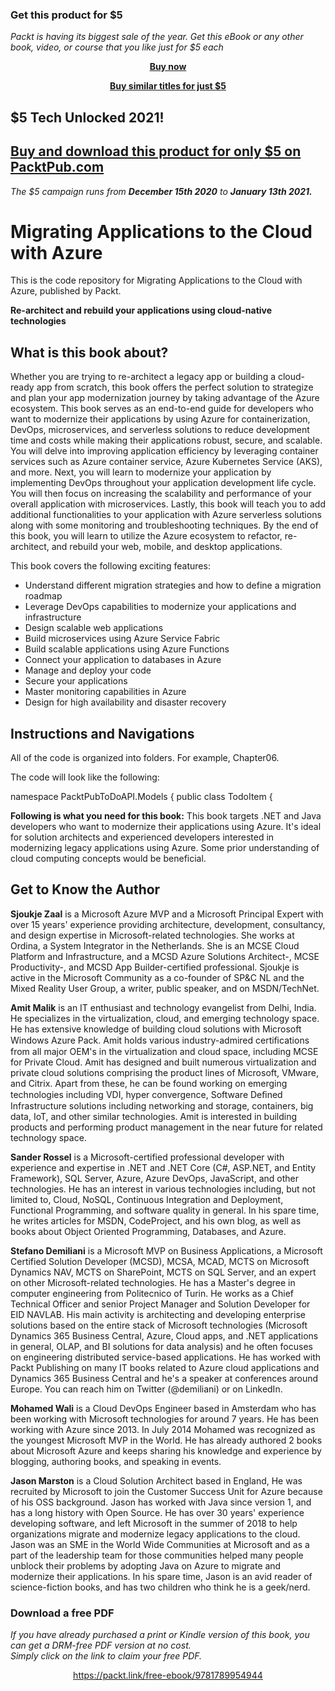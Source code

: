 
### Get this product for $5

<i>Packt is having its biggest sale of the year. Get this eBook or any other book, video, or course that you like just for $5 each</i>


<b><p align='center'>[Buy now](https://packt.link/9781789954944)</p></b>


<b><p align='center'>[Buy similar titles for just $5](https://subscription.packtpub.com/search)</p></b>


## $5 Tech Unlocked 2021!
[Buy and download this product for only $5 on PacktPub.com](https://www.packtpub.com/)
-----
*The $5 campaign         runs from __December 15th 2020__ to __January 13th 2021.__*

# Migrating Applications to the Cloud with Azure


This is the code repository for Migrating Applications to the Cloud with Azure, published by Packt.

**Re-architect and rebuild your applications using cloud-native technologies**

## What is this book about?
Whether you are trying to re-architect a legacy app or building a cloud-ready app from scratch, this book offers the perfect solution to strategize and plan your app modernization journey by taking advantage of the Azure ecosystem. This book serves as an end-to-end guide for developers who want to modernize their applications by using Azure for containerization, DevOps, microservices, and serverless solutions to reduce development time and costs while making their applications robust, secure, and scalable.
You will delve into improving application efficiency by leveraging container services such as Azure container service, Azure Kubernetes Service (AKS), and more. Next, you will learn to modernize your application by implementing DevOps throughout your application development life cycle. You will then focus on increasing the scalability and performance of your overall application with microservices. Lastly, this book will teach you to add additional functionalities to your application with Azure serverless solutions along with some monitoring and troubleshooting techniques.
By the end of this book, you will learn to utilize the Azure ecosystem to refactor, re-architect, and rebuild your web, mobile, and desktop applications.

This book covers the following exciting features:
* Understand different migration strategies and how to define a migration roadmap
* Leverage DevOps capabilities to modernize your applications and infrastructure
* Design scalable web applications
* Build microservices using Azure Service Fabric
* Build scalable applications using Azure Functions
* Connect your application to databases in Azure
* Manage and deploy your code
* Secure your applications
* Master monitoring capabilities in Azure
* Design for high availability and disaster recovery


## Instructions and Navigations
All of the code is organized into folders. For example, Chapter06.

The code will look like the following:

namespace PacktPubToDoAPI.Models
{
public class TodoItem
{

**Following is what you need for this book:**
This book targets .NET and Java developers who want to modernize their applications using Azure. It's ideal for solution architects and experienced developers interested in modernizing legacy applications using Azure. Some prior understanding of cloud computing concepts would be beneficial.





## Get to Know the Author
**Sjoukje Zaal**
is a Microsoft Azure MVP and a Microsoft Principal Expert with over 15 years' experience providing architecture, development, consultancy, and design expertise in Microsoft-related technologies. She works at Ordina, a System Integrator in the Netherlands. She is an MCSE Cloud Platform and Infrastructure, and a MCSD Azure Solutions Architect-, MCSE Productivity-, and MCSD App Builder-certified professional.
Sjoukje is active in the Microsoft Community as a co-founder of SP&C NL and the Mixed Reality User Group, a writer, public speaker, and on MSDN/TechNet.

**Amit Malik**
is an IT enthusiast and technology evangelist from Delhi, India. He specializes in the virtualization, cloud, and emerging technology space. He has extensive knowledge of building cloud solutions with Microsoft Windows Azure Pack. Amit holds various industry-admired certiﬁcations from all major OEM's in the virtualization and cloud space, including MCSE for Private Cloud. Amit has designed and built numerous virtualization and private cloud solutions comprising the product lines of Microsoft, VMware, and Citrix. Apart from these, he can be found working on emerging technologies including VDI, hyper convergence, Software Deﬁned Infrastructure solutions including networking and storage, containers, big data, IoT, and other similar technologies. Amit is interested in building products and performing product management in the near future for related technology space. 

**Sander Rossel**
is a Microsoft-certified professional developer with experience and expertise in .NET and .NET Core (C#, ASP.NET, and Entity Framework), SQL Server, Azure, Azure DevOps, JavaScript, and other technologies.
He has an interest in various technologies including, but not limited to, Cloud, NoSQL, Continuous Integration and Deployment, Functional Programming, and software quality in general.
In his spare time, he writes articles for MSDN, CodeProject, and his own blog, as well as books about Object Oriented Programming, Databases, and Azure.

**Stefano Demiliani**
is a Microsoft MVP on Business Applications, a Microsoft Certified Solution Developer (MCSD), MCSA, MCAD, MCTS on Microsoft Dynamics NAV, MCTS on SharePoint, MCTS on SQL Server, and an expert on other Microsoft-related technologies.
He has a Master's degree in computer engineering from Politecnico of Turin. He works as a Chief Technical Officer and senior Project Manager and Solution Developer for EID NAVLAB.
His main activity is architecting and developing enterprise solutions based on the entire stack of Microsoft technologies (Microsoft Dynamics 365 Business Central, Azure, Cloud apps, and .NET applications in general, OLAP, and BI solutions for data analysis) and he often focuses on engineering distributed service-based applications.
He has worked with Packt Publishing on many IT books related to Azure cloud applications and Dynamics 365 Business Central and he's a speaker at conferences around Europe. You can reach him on Twitter (@demiliani) or on LinkedIn.

**Mohamed Wali**
is a Cloud DevOps Engineer based in Amsterdam who has been working with Microsoft technologies for around 7 years. He has been working with Azure since 2013. In July 2014 Mohamed was recognized as the youngest Microsoft MVP in the World. He has already authored 2 books about Microsoft Azure and keeps sharing his knowledge and experience by blogging, authoring books, and speaking in events.

**Jason Marston**
is a Cloud Solution Architect based in England, He was recruited by Microsoft to join the Customer Success Unit for Azure because of his OSS background. Jason has worked with Java since version 1, and has a long history with Open Source. He has over 30 years' experience developing software, and left Microsoft in the summer of 2018 to help organizations migrate and modernize legacy applications to the cloud. Jason was an SME in the World Wide Communities at Microsoft and as a part of the leadership team for those communities helped many people unblock their problems by adopting Java on Azure to migrate and modernize their applications.
In his spare time, Jason is an avid reader of science-fiction books, and has two children who think he is a geek/nerd.



### Download a free PDF

 <i>If you have already purchased a print or Kindle version of this book, you can get a DRM-free PDF version at no cost.<br>Simply click on the link to claim your free PDF.</i>
<p align="center"> <a href="https://packt.link/free-ebook/9781789954944">https://packt.link/free-ebook/9781789954944 </a> </p>